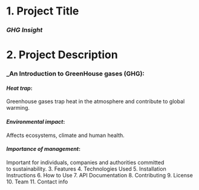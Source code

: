 # 1. Project Title 
### *GHG Insight*   
# 2. Project Description 
### _An Introduction to GreenHouse gases (GHG):
#### *Heat trap*:  
Greenhouse gases trap heat in the atmosphere and contribute to global warming.
#### *Environmental impact*: 
Affects ecosystems, climate and human health.
#### *Importance of management*: 
Important for individuals, companies and authorities committed to sustainability.
3. Features
4. Technologies Used
5. Installation Instructions
6. How to Use
7. API Documentation
8. Contributing
9. License
10. Team
11. Contact info
